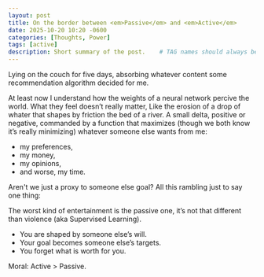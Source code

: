 ```yaml
---
layout: post
title: On the border between <em>Passive</em> and <em>Active</em>
date: 2025-10-20 10:20 -0600
categories: [Thoughts, Power]
tags: [active] 
description: Short summary of the post.    # TAG names should always be lowercase
---
```


Lying on the couch for five days, absorbing whatever content some recommendation algorithm decided for me.

At least now I understand how the weights of a neural network percive the world. What they feel doesn’t really matter, Like the erosion of a drop of whater that shapes by friction the bed of a river. A small delta, positive or negative, commanded by a function that maximizes (though we both know it’s really minimizing) whatever someone else wants from me:
- my preferences,
- my money, 
- my opinions,
- and worse, my time.

Aren't we just a proxy to someone else goal? 
All this rambling just to say one thing:

The worst kind of entertainment is the passive one, it’s not that different than violence (aka Supervised Learning).
- You are shaped by someone else’s will.
- Your goal becomes someone else’s targets.
- You forget what is worth for you.

Moral: Active > Passive.
